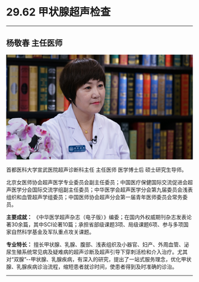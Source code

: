 # 29.62 甲状腺超声检查

---

## 杨敬春 主任医师

![1685946180084](image/c29_062/1685946180084.png)

首都医科大学宣武医院超声诊断科主任 主任医师 医学博士后 硕士研究生导师。

北京女医师协会超声医学专业委员会副主任委员；中国医疗保健国际交流促进会超声医学分会国际交流学组副主任委员；中华医学会超声医学分会第九届委员会浅表组织和血管超声学组委员；中国医师协会超声分会第一届青年医师委员会常务委员。

**主要成就：** 《中华医学超声杂志（电子版）》编委；在国内外权威期刊杂志发表论著30余篇，其中SCI论著10篇；承担省部级课题3项、局级课题6项、参与多项国家自然科学基金及军队重点攻关课题。

**专业特长：** 擅长甲状腺、乳腺、腹部、浅表组织及小器官、妇产、外周血管、泌尿生殖系统常见病及疑难病的超声诊断及超声引导下穿刺活检和介入治疗。尤其对“双腺”--甲状腺、乳腺疾病，有深入的研究，提出了一站式服务理念，优化甲状腺、乳腺疾病诊治流程，缩短患者就诊时间，使患者得到及时准确的诊治。

---
